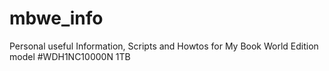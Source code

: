 mbwe_info
=========

Personal useful Information, Scripts and Howtos for My Book World Edition model #WDH1NC10000N 1TB

